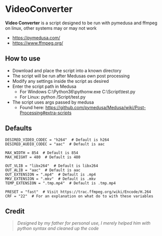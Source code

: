 # VideoConverter

**Video Converter** is a script designed to be run with pymedusa and ffmpeg on linux, other systems may or may not work
- https://pymedusa.com/
- https://www.ffmpeg.org/
 
## How to use
- Download and place the script into a known directory
- The script will be run after Medusas own post processing
- Modify any settings inside the script as desired
- Enter the script path in Medusa
    - For Windows C:\Python36\pythonw.exe C:\Script\test.py
    - For Linux: python /Script/test.py
- The script uses args passed by medusa
    - Found here: https://github.com/pymedusa/Medusa/wiki/Post-Processing#extra-scripts

## Defaults
    DESIRED_VIDEO_CODEC = "h264"  # Default is h264
    DESIRED_AUDIO_CODEC = "aac"  # Default is aac
    
    MAX_WIDTH = 854  # Default is 854
    MAX_HEIGHT = 480  # Default is 480
    
    OUT_VLIB = "libx264"  # Default is libx264
    OUT_ALIB = "aac"  # Default is aac
    OUT_EXTENSION = ".mp4"  # Default is .mp4
    MKV_EXTENSION = ".mkv"  # Default is .mkv
    TEMP_EXTENSION = ".tmp.mp4"  # Default is .tmp.mp4
    
    PRESET = "fast"  # Visit https://trac.ffmpeg.org/wiki/Encode/H.264
    CRF = "22"  # For an explanation on what do to with these variables

## Credit
>_Designed by my father for personal use, I merely helped him with python syntax and cleaned up the code_
